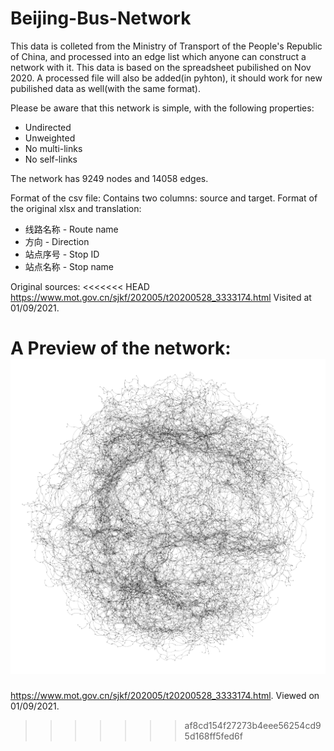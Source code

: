 # Beijing-Bus-Network

This data is colleted from the Ministry of Transport of the People's Republic of China, and processed into an edge list which anyone can construct a network with it.
This data is based on the spreadsheet pubilished on Nov 2020. A processed file will also be added(in pyhton), it should work for new pubilished data as well(with the same format).

Please be aware that this network is simple, with the following properties:
* Undirected
* Unweighted
* No multi-links
* No self-links

The network has 9249 nodes and 14058 edges.

Format of the csv file: Contains two columns: source and target.
Format of the original xlsx and translation:
* 线路名称 - Route name
* 方向 - Direction
* 站点序号 - Stop ID
* 站点名称 - Stop name

Original sources:
<<<<<<< HEAD
https://www.mot.gov.cn/sjkf/202005/t20200528_3333174.html
Visited at 01/09/2021.

A Preview of the network:
![Preview](./Preview.png)
=======
https://www.mot.gov.cn/sjkf/202005/t20200528_3333174.html.
Viewed on 01/09/2021.
>>>>>>> af8cd154f27273b4eee56254cd95d168ff5fed6f
